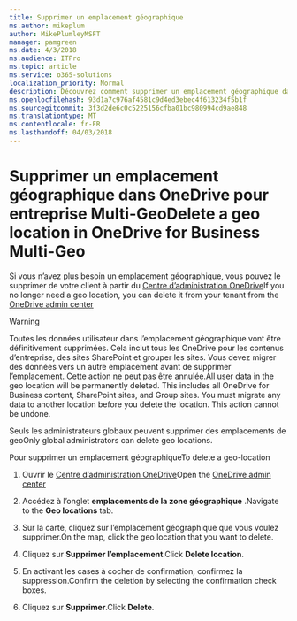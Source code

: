 ```yaml
---
title: Supprimer un emplacement géographique
ms.author: mikeplum
author: MikePlumleyMSFT
manager: pamgreen
ms.date: 4/3/2018
ms.audience: ITPro
ms.topic: article
ms.service: o365-solutions
localization_priority: Normal
description: Découvrez comment supprimer un emplacement géographique dans OneDrive pour entreprise Multi-Geo.
ms.openlocfilehash: 93d1a7c976af4581c9d4ed3ebec4f613234f5b1f
ms.sourcegitcommit: 3f3d2de6c0c5225156cfba01bc980994cd9ae848
ms.translationtype: MT
ms.contentlocale: fr-FR
ms.lasthandoff: 04/03/2018
---
```

# <a name="delete-a-geo-location-in-onedrive-for-business-multi-geo"></a><span data-ttu-id="bdd7b-103">Supprimer un emplacement géographique dans OneDrive pour entreprise Multi-Geo</span><span class="sxs-lookup"><span data-stu-id="bdd7b-103">Delete a geo location in OneDrive for Business Multi-Geo</span></span>

<span data-ttu-id="bdd7b-104">Si vous n’avez plus besoin un emplacement géographique, vous pouvez le supprimer de votre client à partir du [Centre d’administration OneDrive](https://admin.onedrive.com)</span><span class="sxs-lookup"><span data-stu-id="bdd7b-104">If you no longer need a geo location, you can delete it from your tenant from the [OneDrive admin center](https://admin.onedrive.com)</span></span>

> [!WARNING]
> <span data-ttu-id="bdd7b-p101">Toutes les données utilisateur dans l’emplacement géographique vont être définitivement supprimées. Cela inclut tous les OneDrive pour les contenus d’entreprise, des sites SharePoint et grouper les sites. Vous devez migrer des données vers un autre emplacement avant de supprimer l’emplacement. Cette action ne peut pas être annulée.</span><span class="sxs-lookup"><span data-stu-id="bdd7b-p101">All user data in the geo location will be permanently deleted. This includes all OneDrive for Business content, SharePoint sites, and Group sites. You must migrate any data to another location before you delete the location. This action cannot be undone.</span></span>

<span data-ttu-id="bdd7b-109">Seuls les administrateurs globaux peuvent supprimer des emplacements de geo</span><span class="sxs-lookup"><span data-stu-id="bdd7b-109">Only global administrators can delete geo locations.</span></span>

<span data-ttu-id="bdd7b-110">Pour supprimer un emplacement géographique</span><span class="sxs-lookup"><span data-stu-id="bdd7b-110">To delete a geo-location</span></span>

1. <span data-ttu-id="bdd7b-111">Ouvrir le [Centre d’administration OneDrive](https://admin.onedrive.com)</span><span class="sxs-lookup"><span data-stu-id="bdd7b-111">Open the [OneDrive admin center](https://admin.onedrive.com)</span></span>

2. <span data-ttu-id="bdd7b-112">Accédez à l’onglet **emplacements de la zone géographique** .</span><span class="sxs-lookup"><span data-stu-id="bdd7b-112">Navigate to the **Geo locations** tab.</span></span>

3. <span data-ttu-id="bdd7b-113">Sur la carte, cliquez sur l’emplacement géographique que vous voulez supprimer.</span><span class="sxs-lookup"><span data-stu-id="bdd7b-113">On the map, click the geo location that you want to delete.</span></span>

4. <span data-ttu-id="bdd7b-114">Cliquez sur **Supprimer l’emplacement**.</span><span class="sxs-lookup"><span data-stu-id="bdd7b-114">Click **Delete location**.</span></span>

5. <span data-ttu-id="bdd7b-115">En activant les cases à cocher de confirmation, confirmez la suppression.</span><span class="sxs-lookup"><span data-stu-id="bdd7b-115">Confirm the deletion by selecting the confirmation check boxes.</span></span>

6. <span data-ttu-id="bdd7b-116">Cliquez sur **Supprimer**.</span><span class="sxs-lookup"><span data-stu-id="bdd7b-116">Click **Delete**.</span></span>



